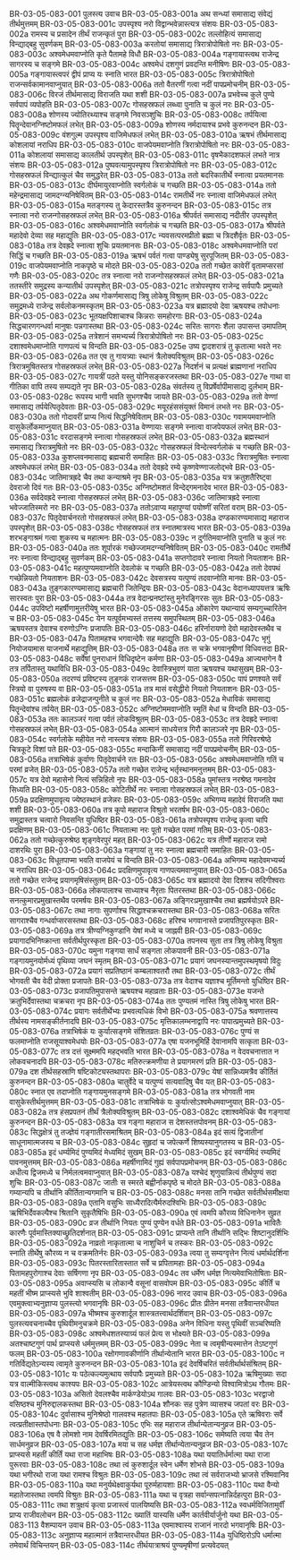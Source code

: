 BR-03-05-083-001	पुलस्त्य उवाच
BR-03-05-083-001a	अथ सन्ध्यां समासाद्य संवेद्यं तीर्थमुत्तमम्
BR-03-05-083-001c	उपस्पृश्य नरो विद्वान्भवेन्नास्त्यत्र संशयः
BR-03-05-083-002a	रामस्य च प्रसादेन तीर्थं राजन्कृतं पुरा
BR-03-05-083-002c	तल्लोहित्यं समासाद्य विन्द्याद्बहु सुवर्णकम्
BR-03-05-083-003a	करतोयां समासाद्य त्रिरात्रोपोषितो नरः
BR-03-05-083-003c	अश्वमेधमवाप्नोति कृते पैतामहे विधौ
BR-03-05-083-004a	गङ्गायास्त्वथ राजेन्द्र सागरस्य च सङ्गमे
BR-03-05-083-004c	अश्वमेधं दशगुणं प्रवदन्ति मनीषिणः
BR-03-05-083-005a	गङ्गायास्त्वपरं द्वीपं प्राप्य यः स्नाति भारत
BR-03-05-083-005c	त्रिरात्रोपोषितो राजन्सर्वकामानवाप्नुयात्
BR-03-05-083-006a	ततो वैतरणीं गत्वा नदीं पापप्रमोचनीम्
BR-03-05-083-006c	विरजं तीर्थमासाद्य विराजति यथा शशी
BR-03-05-083-007a	प्रभवेच्च कुले पुण्ये सर्वपापं व्यपोहति
BR-03-05-083-007c	गोसहस्रफलं लब्ध्वा पुनाति च कुलं नरः
BR-03-05-083-008a	शोणस्य ज्योतिरथ्याश्च सङ्गमे निवसञ्शुचिः
BR-03-05-083-008c	तर्पयित्वा पितॄन्देवानग्निष्टोमफलं लभेत्
BR-03-05-083-009a	शोणस्य नर्मदायाश्च प्रभवे कुरुनन्दन
BR-03-05-083-009c	वंशगुल्म उपस्पृश्य वाजिमेधफलं लभेत्
BR-03-05-083-010a	ऋषभं तीर्थमासाद्य कोशलायां नराधिप
BR-03-05-083-010c	वाजपेयमवाप्नोति त्रिरात्रोपोषितो नरः
BR-03-05-083-011a	कोशलायां समासाद्य कालतीर्थ उपस्पृशेत्
BR-03-05-083-011c	वृषभैकादशफलं लभते नात्र संशयः
BR-03-05-083-012a	पुष्पवत्यामुपस्पृश्य त्रिरात्रोपोषितो नरः
BR-03-05-083-012c	गोसहस्रफलं विन्द्यात्कुलं चैव समुद्धरेत्
BR-03-05-083-013a	ततो बदरिकातीर्थे स्नात्वा प्रयतमानसः
BR-03-05-083-013c	दीर्घमायुरवाप्नोति स्वर्गलोकं च गच्छति
BR-03-05-083-014a	ततो महेन्द्रमासाद्य जामदग्न्यनिषेवितम्
BR-03-05-083-014c	रामतीर्थे नरः स्नात्वा वाजिमेधफलं लभेत्
BR-03-05-083-015a	मतङ्गस्य तु केदारस्तत्रैव कुरुनन्दन
BR-03-05-083-015c	तत्र स्नात्वा नरो राजन्गोसहस्रफलं लभेत्
BR-03-05-083-016a	श्रीपर्वतं समासाद्य नदीतीर उपस्पृशेत्
BR-03-05-083-016c	अश्वमेधमवाप्नोति स्वर्गलोकं च गच्छति
BR-03-05-083-017a	श्रीपर्वते महादेवो देव्या सह महाद्युतिः
BR-03-05-083-017c	न्यवसत्परमप्रीतो ब्रह्मा च त्रिदशैर्वृतः
BR-03-05-083-018a	तत्र देवह्रदे स्नात्वा शुचिः प्रयतमानसः
BR-03-05-083-018c	अश्वमेधमवाप्नोति परां सिद्धिं च गच्छति
BR-03-05-083-019a	ऋषभं पर्वतं गत्वा पाण्ड्येषु सुरपूजितम्
BR-03-05-083-019c	वाजपेयमवाप्नोति नाकपृष्ठे च मोदते
BR-03-05-083-020a	ततो गच्छेत कावेरीं वृतामप्सरसां गणैः
BR-03-05-083-020c	तत्र स्नात्वा नरो राजन्गोसहस्रफलं लभेत्
BR-03-05-083-021a	ततस्तीरे समुद्रस्य कन्यातीर्थ उपस्पृशेत्
BR-03-05-083-021c	तत्रोपस्पृश्य राजेन्द्र सर्वपापैः प्रमुच्यते
BR-03-05-083-022a	अथ गोकर्णमासाद्य त्रिषु लोकेषु विश्रुतम्
BR-03-05-083-022c	समुद्रमध्ये राजेन्द्र सर्वलोकनमस्कृतम्
BR-03-05-083-023a	यत्र ब्रह्मादयो देवा ऋषयश्च तपोधनाः
BR-03-05-083-023c	भूतयक्षपिशाचाश्च किन्नराः समहोरगाः
BR-03-05-083-024a	सिद्धचारणगन्धर्वा मानुषाः पन्नगास्तथा
BR-03-05-083-024c	सरितः सागराः शैला उपासन्त उमापतिम्
BR-03-05-083-025a	तत्रेशानं समभ्यर्च्य त्रिरात्रोपोषितो नरः
BR-03-05-083-025c	दशाश्वमेधमाप्नोति गाणपत्यं च विन्दति
BR-03-05-083-025e	उष्य द्वादशरात्रं तु कृतात्मा भवते नरः
BR-03-05-083-026a	तत एव तु गायत्र्याः स्थानं त्रैलोक्यविश्रुतम्
BR-03-05-083-026c	त्रिरात्रमुषितस्तत्र गोसहस्रफलं लभेत्
BR-03-05-083-027a	निदर्शनं च प्रत्यक्षं ब्राह्मणानां नराधिप
BR-03-05-083-027c	गायत्रीं पठते यस्तु योनिसङ्करजस्तथा
BR-03-05-083-027e	गाथा वा गीतिका वापि तस्य सम्पद्यते नृप
BR-03-05-083-028a	संवर्तस्य तु विप्रर्षेर्वापीमासाद्य दुर्लभाम्
BR-03-05-083-028c	रूपस्य भागी भवति सुभगश्चैव जायते
BR-03-05-083-029a	ततो वेण्णां समासाद्य तर्पयेत्पितृदेवताः
BR-03-05-083-029c	मयूरहंससंयुक्तं विमानं लभते नरः
BR-03-05-083-030a	ततो गोदावरीं प्राप्य नित्यं सिद्धनिषेविताम्
BR-03-05-083-030c	गवामयमवाप्नोति वासुकेर्लोकमाप्नुयात्
BR-03-05-083-031a	वेण्णायाः सङ्गमे स्नात्वा वाजपेयफलं लभेत्
BR-03-05-083-031c	वरदासङ्गमे स्नात्वा गोसहस्रफलं लभेत्
BR-03-05-083-032a	ब्रह्मस्थानं समासाद्य त्रिरात्रमुषितो नरः
BR-03-05-083-032c	गोसहस्रफलं विन्देत्स्वर्गलोकं च गच्छति
BR-03-05-083-033a	कुशप्लवनमासाद्य ब्रह्मचारी समाहितः
BR-03-05-083-033c	त्रिरात्रमुषितः स्नात्वा अश्वमेधफलं लभेत्
BR-03-05-083-034a	ततो देवह्रदे रम्ये कृष्णवेण्णाजलोद्भवे
BR-03-05-083-034c	जातिमात्रह्रदे चैव तथा कन्याश्रमे नृप
BR-03-05-083-035a	यत्र क्रतुशतैरिष्ट्वा देवराजो दिवं गतः
BR-03-05-083-035c	अग्निष्टोमशतं विन्देद्गमनादेव भारत
BR-03-05-083-036a	सर्वदेवह्रदे स्नात्वा गोसहस्रफलं लभेत्
BR-03-05-083-036c	जातिमात्रह्रदे स्नात्वा भवेज्जातिस्मरो नरः
BR-03-05-083-037a	ततोऽवाप्य महापुण्यां पयोष्णीं सरितां वराम्
BR-03-05-083-037c	पितृदेवार्चनरतो गोसहस्रफलं लभेत्
BR-03-05-083-038a	दण्डकारण्यमासाद्य महाराज उपस्पृशेत्
BR-03-05-083-038c	गोसहस्रफलं तत्र स्नातमात्रस्य भारत
BR-03-05-083-039a	शरभङ्गाश्रमं गत्वा शुकस्य च महात्मनः
BR-03-05-083-039c	न दुर्गतिमवाप्नोति पुनाति च कुलं नरः
BR-03-05-083-040a	ततः शूर्पारकं गच्छेज्जामदग्न्यनिषेवितम्
BR-03-05-083-040c	रामतीर्थे नरः स्नात्वा विन्द्याद्बहु सुवर्णकम्
BR-03-05-083-041a	सप्तगोदावरे स्नात्वा नियतो नियताशनः
BR-03-05-083-041c	महत्पुण्यमवाप्नोति देवलोकं च गच्छति
BR-03-05-083-042a	ततो देवपथं गच्छेन्नियतो नियताशनः
BR-03-05-083-042c	देवसत्रस्य यत्पुण्यं तदवाप्नोति मानवः
BR-03-05-083-043a	तुङ्गकारण्यमासाद्य ब्रह्मचारी जितेन्द्रियः
BR-03-05-083-043c	वेदानध्यापयत्तत्र ऋषिः सारस्वतः पुरा
BR-03-05-083-044a	तत्र वेदान्प्रनष्टांस्तु मुनेरङ्गिरसः सुतः
BR-03-05-083-044c	उपविष्टो महर्षीणामुत्तरीयेषु भारत
BR-03-05-083-045a	ओंकारेण यथान्यायं सम्यगुच्चारितेन च
BR-03-05-083-045c	येन यत्पूर्वमभ्यस्तं तत्तस्य समुपस्थितम्
BR-03-05-083-046a	ऋषयस्तत्र देवाश्च वरुणोऽग्निः प्रजापतिः
BR-03-05-083-046c	हरिर्नारायणो देवो महादेवस्तथैव च
BR-03-05-083-047a	पितामहश्च भगवान्देवैः सह महाद्युतिः
BR-03-05-083-047c	भृगुं नियोजयामास याजनार्थे महाद्युतिम्
BR-03-05-083-048a	ततः स चक्रे भगवानृषीणां विधिवत्तदा
BR-03-05-083-048c	सर्वेषां पुनराधानं विधिदृष्टेन कर्मणा
BR-03-05-083-049a	आज्यभागेन वै तत्र तर्पितास्तु यथाविधि
BR-03-05-083-049c	देवास्त्रिभुवणं याता ऋषयश्च यथासुखम्
BR-03-05-083-050a	तदरण्यं प्रविष्टस्य तुङ्गकं राजसत्तम
BR-03-05-083-050c	पापं प्रणश्यते सर्वं स्त्रियो वा पुरुषस्य वा
BR-03-05-083-051a	तत्र मासं वसेद्धीरो नियतो नियताशनः
BR-03-05-083-051c	ब्रह्मलोकं व्रजेद्राजन्पुनीते च कुलं नरः
BR-03-05-083-052a	मेधाविकं समासाद्य पितॄन्देवांश्च तर्पयेत्
BR-03-05-083-052c	अग्निष्टोममवाप्नोति स्मृतिं मेधां च विन्दति
BR-03-05-083-053a	ततः कालञ्जरं गत्वा पर्वतं लोकविश्रुतम्
BR-03-05-083-053c	तत्र देवह्रदे स्नात्वा गोसहस्रफलं लभेत्
BR-03-05-083-054a	आत्मानं साधयेत्तत्र गिरौ कालञ्जरे नृप
BR-03-05-083-054c	स्वर्गलोके महीयेत नरो नास्त्यत्र संशयः
BR-03-05-083-055a	ततो गिरिवरश्रेष्ठे चित्रकूटे विशां पते
BR-03-05-083-055c	मन्दाकिनीं समासाद्य नदीं पापप्रमोचनीम्
BR-03-05-083-056a	तत्राभिषेकं कुर्वाणः पितृदेवार्चने रतः
BR-03-05-083-056c	अश्वमेधमवाप्नोति गतिं च परमां व्रजेत्
BR-03-05-083-057a	ततो गच्छेत राजेन्द्र भर्तृस्थानमनुत्तमम्
BR-03-05-083-057c	यत्र देवो महासेनो नित्यं सन्निहितो नृपः
BR-03-05-083-058a	पुमांस्तत्र नरश्रेष्ठ गमनादेव सिध्यति
BR-03-05-083-058c	कोटितीर्थे नरः स्नात्वा गोसहस्रफलं लभेत्
BR-03-05-083-059a	प्रदक्षिणमुपावृत्य ज्येष्ठस्थानं व्रजेन्नरः
BR-03-05-083-059c	अभिगम्य महादेवं विराजति यथा शशी
BR-03-05-083-060a	तत्र कूपो महाराज विश्रुतो भरतर्षभ
BR-03-05-083-060c	समुद्रास्तत्र चत्वारो निवसन्ति युधिष्ठिर
BR-03-05-083-061a	तत्रोपस्पृश्य राजेन्द्र कृत्वा चापि प्रदक्षिणम्
BR-03-05-083-061c	नियतात्मा नरः पूतो गच्छेत परमां गतिम्
BR-03-05-083-062a	ततो गच्छेत्कुरुश्रेष्ठ शृङ्गवेरपुरं महत्
BR-03-05-083-062c	यत्र तीर्णो महाराज रामो दाशरथिः पुरा
BR-03-05-083-063a	गङ्गायां तु नरः स्नात्वा ब्रह्मचारी समाहितः
BR-03-05-083-063c	विधूतपाप्मा भवति वाजपेयं च विन्दति
BR-03-05-083-064a	अभिगम्य महादेवमभ्यर्च्य च नराधिप
BR-03-05-083-064c	प्रदक्षिणमुपावृत्य गाणपत्यमवाप्नुयात्
BR-03-05-083-065a	ततो गच्छेत राजेन्द्र प्रयागमृषिसंस्तुतम्
BR-03-05-083-065c	यत्र ब्रह्मादयो देवा दिशश्च सदिगीश्वराः
BR-03-05-083-066a	लोकपालाश्च साध्याश्च नैरृताः पितरस्तथा
BR-03-05-083-066c	सनत्कुमारप्रमुखास्तथैव परमर्षयः
BR-03-05-083-067a	अङ्गिरःप्रमुखाश्चैव तथा ब्रह्मर्षयोऽपरे
BR-03-05-083-067c	तथा नागाः सुपर्णाश्च सिद्धाश्चक्रचरास्तथा
BR-03-05-083-068a	सरितः सागराश्चैव गन्धर्वाप्सरसस्तथा
BR-03-05-083-068c	हरिश्च भगवानास्ते प्रजापतिपुरस्कृतः
BR-03-05-083-069a	तत्र त्रीण्यग्निकुण्डानि येषां मध्ये च जाह्नवी
BR-03-05-083-069c	प्रयागादभिनिष्क्रान्ता सर्वतीर्थपुरस्कृता
BR-03-05-083-070a	तपनस्य सुता तत्र त्रिषु लोकेषु विश्रुता
BR-03-05-083-070c	यमुना गङ्गया सार्धं सङ्गता लोकपावनी
BR-03-05-083-071a	गङ्गायमुनयोर्मध्यं पृथिव्या जघनं स्मृतम्
BR-03-05-083-071c	प्रयागं जघनस्यान्तमुपस्थमृषयो विदुः
BR-03-05-083-072a	प्रयागं सप्रतिष्ठानं कम्बलाश्वतरौ तथा
BR-03-05-083-072c	तीर्थं भोगवती चैव वेदी प्रोक्ता प्रजापतेः
BR-03-05-083-073a	तत्र वेदाश्च यज्ञाश्च मूर्तिमन्तो युधिष्ठिर
BR-03-05-083-073c	प्रजापतिमुपासन्ते ऋषयश्च महाव्रताः
BR-03-05-083-073e	यजन्ते क्रतुभिर्देवास्तथा चक्रचरा नृप
BR-03-05-083-074a	ततः पुण्यतमं नास्ति त्रिषु लोकेषु भारत
BR-03-05-083-074c	प्रयागः सर्वतीर्थेभ्यः प्रभवत्यधिकं विभो
BR-03-05-083-075a	श्रवणात्तस्य तीर्थस्य नामसङ्कीर्तनादपि
BR-03-05-083-075c	मृत्तिकालम्भनाद्वापि नरः पापात्प्रमुच्यते
BR-03-05-083-076a	तत्राभिषेकं यः कुर्यात्सङ्गमे संशितव्रतः
BR-03-05-083-076c	पुण्यं स फलमाप्नोति राजसूयाश्वमेधयोः
BR-03-05-083-077a	एषा यजनभूमिर्हि देवानामपि सत्कृता
BR-03-05-083-077c	तत्र दत्तं सूक्ष्ममपि महद्भवति भारत
BR-03-05-083-078a	न वेदवचनात्तात न लोकवचनादपि
BR-03-05-083-078c	मतिरुत्क्रमणीया ते प्रयागमरणं प्रति
BR-03-05-083-079a	दश तीर्थसहस्राणि षष्टिकोट्यस्तथापराः
BR-03-05-083-079c	येषां सान्निध्यमत्रैव कीर्तितं कुरुनन्दन
BR-03-05-083-080a	चातुर्वेदे च यत्पुण्यं सत्यवादिषु चैव यत्
BR-03-05-083-080c	स्नात एव तदाप्नोति गङ्गायमुनसङ्गमे
BR-03-05-083-081a	तत्र भोगवती नाम वासुकेस्तीर्थमुत्तमम्
BR-03-05-083-081c	तत्राभिषेकं यः कुर्यात्सोऽश्वमेधमवाप्नुयात्
BR-03-05-083-082a	तत्र हंसप्रपतनं तीर्थं त्रैलोक्यविश्रुतम्
BR-03-05-083-082c	दशाश्वमेधिकं चैव गङ्गायां कुरुनन्दन
BR-03-05-083-083a	यत्र गङ्गा महाराज स देशस्तत्तपोवनम्
BR-03-05-083-083c	सिद्धक्षेत्रं तु तज्ज्ञेयं गङ्गातीरसमाश्रितम्
BR-03-05-083-084a	इदं सत्यं द्विजातीनां साधूनामात्मजस्य च
BR-03-05-083-084c	सुहृदां च जपेत्कर्णे शिष्यस्यानुगतस्य च
BR-03-05-083-085a	इदं धर्म्यमिदं पुण्यमिदं मेध्यमिदं सुखम्
BR-03-05-083-085c	इदं स्वर्ग्यमिदं रम्यमिदं पावनमुत्तमम्
BR-03-05-083-086a	महर्षीणामिदं गुह्यं सर्वपापप्रमोचनम्
BR-03-05-083-086c	अधीत्य द्विजमध्ये च निर्मलत्वमवाप्नुयात्
BR-03-05-083-087a	यश्चेदं शृणुयान्नित्यं तीर्थपुण्यं सदा शुचिः
BR-03-05-083-087c	जातीः स स्मरते बह्वीर्नाकपृष्ठे च मोदते
BR-03-05-083-088a	गम्यान्यपि च तीर्थानि कीर्तितान्यगमानि च
BR-03-05-083-088c	मनसा तानि गच्छेत सर्वतीर्थसमीक्षया
BR-03-05-083-089a	एतानि वसुभिः साध्यैरादित्यैर्मरुदश्विभिः
BR-03-05-083-089c	ऋषिभिर्देवकल्पैश्च श्रितानि सुकृतैषिभिः
BR-03-05-083-090a	एवं त्वमपि कौरव्य विधिनानेन सुव्रत
BR-03-05-083-090c	व्रज तीर्थानि नियतः पुण्यं पुण्येन वर्धते
BR-03-05-083-091a	भावितैः कारणैः पूर्वमास्तिक्याच्छ्रुतिदर्शनात्
BR-03-05-083-091c	प्राप्यन्ते तानि तीर्थानि सद्भिः शिष्टानुदर्शिभिः
BR-03-05-083-092a	नाव्रतो नाकृतात्मा च नाशुचिर्न च तस्करः
BR-03-05-083-092c	स्नाति तीर्थेषु कौरव्य न च वक्रमतिर्नरः
BR-03-05-083-093a	त्वया तु सम्यग्वृत्तेन नित्यं धर्मार्थदर्शिना
BR-03-05-083-093c	पितरस्तारितास्तात सर्वे च प्रपितामहाः
BR-03-05-083-094a	पितामहपुरोगाश्च देवाः सर्षिगणा नृप
BR-03-05-083-094c	तव धर्मेण धर्मज्ञ नित्यमेवाभितोषिताः
BR-03-05-083-095a	अवाप्स्यसि च लोकान्वै वसूनां वासवोपम
BR-03-05-083-095c	कीर्तिं च महतीं भीष्म प्राप्स्यसे भुवि शाश्वतीम्
BR-03-05-083-096	नारद उवाच
BR-03-05-083-096a	एवमुक्त्वाभ्यनुज्ञाप्य पुलस्त्यो भगवानृषिः
BR-03-05-083-096c	प्रीतः प्रीतेन मनसा तत्रैवान्तरधीयत
BR-03-05-083-097a	भीष्मश्च कुरुशार्दूल शास्त्रतत्त्वार्थदर्शिवान्
BR-03-05-083-097c	पुलस्त्यवचनाच्चैव पृथिवीमनुचक्रमे
BR-03-05-083-098a	अनेन विधिना यस्तु पृथिवीं सञ्चरिष्यति
BR-03-05-083-098c	अश्वमेधशतस्याग्र्यं फलं प्रेत्य स भोक्ष्यते
BR-03-05-083-099a	अतश्चाष्टगुणं पार्थ प्राप्स्यसे धर्ममुत्तमम्
BR-03-05-083-099c	नेता च त्वमृषीन्यस्मात्तेन तेऽष्टगुणं फलम्
BR-03-05-083-100a	रक्षोगणावकीर्णानि तीर्थान्येतानि भारत
BR-03-05-083-100c	न गतिर्विद्यतेऽन्यस्य त्वामृते कुरुनन्दन
BR-03-05-083-101a	इदं देवर्षिचरितं सर्वतीर्थार्थसंश्रितम्
BR-03-05-083-101c	यः पठेत्कल्यमुत्थाय सर्वपापैः प्रमुच्यते
BR-03-05-083-102a	ऋषिमुख्याः सदा यत्र वाल्मीकिस्त्वथ काश्यपः
BR-03-05-083-102c	आत्रेयस्त्वथ कौण्डिन्यो विश्वामित्रोऽथ गौतमः
BR-03-05-083-103a	असितो देवलश्चैव मार्कण्डेयोऽथ गालवः
BR-03-05-083-103c	भरद्वाजो वसिष्ठश्च मुनिरुद्दालकस्तथा
BR-03-05-083-104a	शौनकः सह पुत्रेण व्यासश्च जपतां वरः
BR-03-05-083-104c	दुर्वासाश्च मुनिश्रेष्ठो गालवश्च महातपाः
BR-03-05-083-105a	एते ऋषिवराः सर्वे त्वत्प्रतीक्षास्तपोधनाः
BR-03-05-083-105c	एभिः सह महाराज तीर्थान्येतान्यनुव्रज
BR-03-05-083-106a	एष वै लोमशो नाम देवर्षिरमितद्युतिः
BR-03-05-083-106c	समेष्यति त्वया चैव तेन सार्धमनुव्रज
BR-03-05-083-107a	मया च सह धर्मज्ञ तीर्थान्येतान्यनुव्रज
BR-03-05-083-107c	प्राप्स्यसे महतीं कीर्तिं यथा राजा महाभिषः
BR-03-05-083-108a	यथा ययातिर्धर्मात्मा यथा राजा पुरूरवाः
BR-03-05-083-108c	तथा त्वं कुरुशार्दूल स्वेन धर्मेण शोभसे
BR-03-05-083-109a	यथा भगीरथो राजा यथा रामश्च विश्रुतः
BR-03-05-083-109c	तथा त्वं सर्वराजभ्यो भ्राजसे रश्मिवानिव
BR-03-05-083-110a	यथा मनुर्यथेक्ष्वाकुर्यथा पूरुर्महायशाः
BR-03-05-083-110c	यथा वैन्यो महातेजास्तथा त्वमपि विश्रुतः
BR-03-05-083-111a	यथा च वृत्रहा सर्वान्सपत्नान्निर्दहत्पुरा
BR-03-05-083-111c	तथा शत्रुक्षयं कृत्वा प्रजास्त्वं पालयिष्यसि
BR-03-05-083-112a	स्वधर्मविजितामुर्वीं प्राप्य राजीवलोचन
BR-03-05-083-112c	ख्यातिं यास्यसि धर्मेण कार्तवीर्यार्जुनो यथा
BR-03-05-083-113	वैशम्पायन उवाच
BR-03-05-083-113a	एवमाश्वास्य राजानं नारदो भगवानृषिः
BR-03-05-083-113c	अनुज्ञाप्य महात्मानं तत्रैवान्तरधीयत
BR-03-05-083-114a	युधिष्ठिरोऽपि धर्मात्मा तमेवार्थं विचिन्तयन्
BR-03-05-083-114c	तीर्थयात्राश्रयं पुण्यमृषीणां प्रत्यवेदयत्
